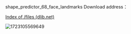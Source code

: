 shape_predictor_68_face_landmarks  Download address：

[Index of /files (dlib.net)](http://dlib.net/files/)

![1723105569649](C:\Users\shanglei\AppData\Roaming\Typora\typora-user-images\1723105569649.png)

